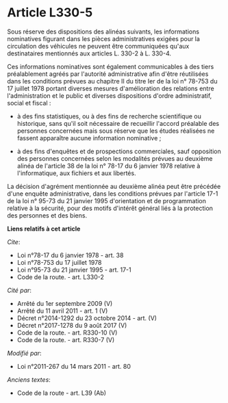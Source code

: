 # Article L330-5

Sous réserve des dispositions des alinéas suivants, les informations nominatives figurant dans les pièces administratives
exigées pour la circulation des véhicules ne peuvent être communiquées qu'aux destinataires mentionnés aux articles L. 330-2
à L. 330-4. 

Ces informations nominatives sont également communicables à des tiers préalablement agréés par l'autorité administrative afin
d'être réutilisées dans les conditions prévues au chapitre II du titre Ier de la loi n° 78-753 du 17 juillet 1978 portant
diverses mesures d'amélioration des relations entre l'administration et le public et diverses dispositions d'ordre
administratif, social et fiscal :

- à des fins statistiques, ou à des fins de recherche scientifique ou historique, sans qu'il soit nécessaire de recueillir
l'accord préalable des personnes concernées mais sous réserve que les études réalisées ne fassent apparaître aucune
information nominative ;

- à des fins d'enquêtes et de prospections commerciales, sauf opposition des personnes concernées selon les modalités prévues
au deuxième alinéa de l'article 38 de la loi n° 78-17 du 6 janvier 1978 relative à l'informatique, aux fichiers et aux
libertés. 

La décision d'agrément mentionnée au deuxième alinéa peut être précédée d'une enquête administrative, dans les conditions
prévues par l'article 17-1 de la loi n° 95-73 du 21 janvier 1995 d'orientation et de programmation relative à la sécurité,
pour des motifs d'intérêt général liés à la protection des personnes et des biens.

**Liens relatifs à cet article**

_Cite_:

  - Loi n°78-17 du 6 janvier 1978 - art. 38
  - Loi n°78-753 du 17 juillet 1978
  - Loi n°95-73 du 21 janvier 1995 - art. 17-1
  - Code de la route. - art. L330-2

_Cité par_:

  - Arrêté du 1er septembre 2009 (V)
  - Arrêté du 11 avril 2011 - art. 1 (V)
  - Décret n°2014-1292 du 23 octobre 2014 - art. (V)
  - Décret n°2017-1278 du 9 août 2017 (V)
  - Code de la route. - art. R330-10 (V)
  - Code de la route. - art. R330-7 (V)

_Modifié par_:

  - Loi n°2011-267 du 14 mars 2011 - art. 80

_Anciens textes_:

  - Code de la route - art. L39 (Ab)
